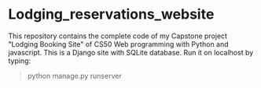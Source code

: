 # Lodging_reservations_website
This repository contains the complete code of my Capstone project "Lodging Booking Site" of CS50 Web programming with Python and javascript.
This is a Django site with SQLite database.
Run it on localhost by typing:
>python manage.py runserver
